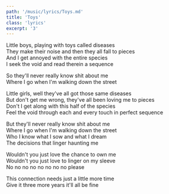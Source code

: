 ```yaml
---
path: '/music/lyrics/Toys.md'
title: 'Toys'
class: 'lyrics'
excerpt: '3'
---
```

Little boys, playing with toys called diseases  
They make their noise and then they all fall to pieces  
And I get annoyed with the entire species  
I seek the void and read therein a sequence  

So they'll never really know shit about me  
Where I go when I'm walking down the street  

Little girls, well they've all got those same diseases  
But don't get me wrong, they've all been loving me to pieces  
Don't I get along with this half of the species  
Feel the void through each and every touch in perfect sequence  

But they'll never really know shit about me  
Where I go when I'm walking down the street  
Who I know what I sow and what I dream  
The decisions that linger haunting me  

Wouldn't you just love the chance to own me  
Wouldn't you just love to linger on my sleeve  
No no no no no no no no please  

This connection needs just a little more time  
Give it three more years it'll all be fine  
